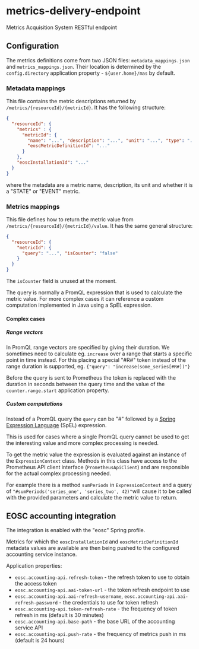 # metrics-delivery-endpoint
Metrics Acquisition System RESTful endpoint

## Configuration

The metrics definitions come from two JSON files: `metadata_mappings.json` and `metrics_mappings.json`.
Their location is determined by the `config.directory` application property - `${user.home}/mas` by default.

### Metadata mappings

This file contains the metric descriptions returned by `/metrics/{resourceId}/{metricId}`.
It has the following structure:

```json
{
  "resourceId": {
    "metrics" : {
      "metricId": {
	    "name": "...", "description": "...", "unit": "...", "type": "...",
	    "eoscMetricDefinitionId": "..."
	  }
	},
	"eoscInstallationId": "..."
  }
}
```

where the metadata are a metric name, description, its unit and whether it is a "STATE" or "EVENT" metric.

### Metrics mappings

This file defines how to return the metric value from `/metrics/{resourceId}/{metricId}/value`.
It has the same general structure:

```json
{
  "resourceId": {
    "metricId": {
	  "query": "...", "isCounter": "false"
	}
  }
}
```

The `isCounter` field is unused at the moment.

The query is normally a PromQL expression that is used to calculate the metric value.
For more complex cases it can reference a custom computation implemented in Java using a SpEL expression.

#### Complex cases

##### Range vectors

In PromQL range vectors are specified by giving their duration. We sometimes need to calculate eg. `increase` over a range that starts a specific point in time instead. For this placing a special "#R#" token instead of the range duration is supported, eg. `{"query": "increase(some_series[#R#])"}`

Before the query is sent to Prometheus the token is replaced with the duration in seconds between the query time and the value of the `counter.range.start` application property.

##### Custom computations

Instead of a PromQL query the `query` can be "#" followed by a [Spring Expression Language](https://docs.spring.io/spring-framework/docs/current/reference/html/core.html#expressions) (SpEL) expression.

This is used for cases where a single PromQL query cannot be used to get the interesting value and more complex processing is needed.

To get the metric value the expression is evaluated against an instance of the `ExpressionContext` class. Methods in this class have access to the Prometheus API client interface (`PrometheusApiClient`) and are responsible for the actual complex processing needed.

For example there is a method `sumPeriods` in `ExpressionContext` and a query of `"#sumPeriods('series_one', 'series_two', 42)"`will cause it to be called with the provided parameters and calculate the metric value to return.

## EOSC accounting integration

The integration is enabled with the "eosc" Spring profile.

Metrics for which the `eoscInstallationId` and `eoscMetricDefinitionId` metadata values are available are then being pushed to the configured accounting service instance.

Application properties:

* `eosc.accounting-api.refresh-token` - the refresh token to use to obtain the access token
* `eosc.accounting-api.aai-token-url` - the token refresh endpoint to use
* `eosc.accounting-api.aai-refresh-username`, `eosc.accounting-api.aai-refresh-password` - the credentials to use for token refresh
* `eosc.accounting-api.token-refresh-rate` - the frequency of token refresh in ms (default is 30 minutes)
* `eosc.accounting-api.base-path` - the base URL of the accounting service API
* `eosc.accounting-api.push-rate` - the frequency of metrics push in ms (default is 24 hours)

